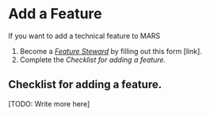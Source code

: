 # Add a Feature

If you want to add a technical feature to MARS

1. Become a *[Feature Steward](./feature-steward.md)* by filling out this form [link].
2. Complete the *Checklist for adding a feature.*

## Checklist for adding a feature.
[TODO: Write more here]